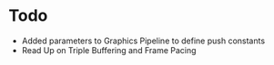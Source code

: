 # Todo
- Added parameters to Graphics Pipeline to define push constants
- Read Up on Triple Buffering and Frame Pacing